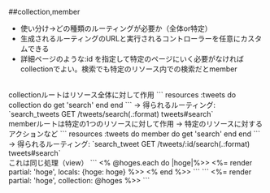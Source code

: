 ##collection,member
* 使い分け→どの種類のルーティングが必要か（全体or特定）
* 生成されるルーティングのURLと実行されるコントローラーを任意にカスタムできる
* 詳細ページのような:id を指定して特定のページにいく必要がなければcollectionでよい。検索でも特定のリソース内での検索だとmember  
<br>
collectionルートはリソース全体に対して作用
```
        resources :tweets do
          collection do
            get 'search'
          end
        end
```
→ 得られるルーティング: `search_tweets    GET    /tweets/search(.:format)   tweets#search`  
<br>
memberルートは特定の1つのリソースに対して作用 → 特定のリソースに対するアクションなど
```
        resources :tweets do
          member do
            get 'search'
          end
        end
```
→ 得られるルーティング: `search_tweet      GET    /tweets/:id/search(.:format)   tweets#search`
<br>
これは同じ処理（view）
```
          <% @hoges.each do |hoge|%>>
            <%= render partial: 'hoge', locals: {hoge: hoge} %>>
          <% end %>>
```
```
          <%= render partial: 'hoge', collection: @hoges %>>
```
